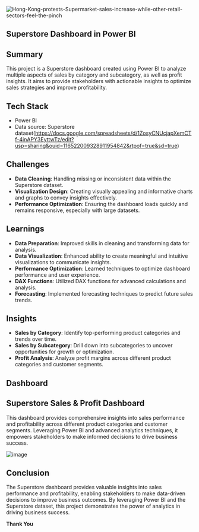 ![Hong-Kong-protests-Supermarket-sales-increase-while-other-retail-sectors-feel-the-pinch](https://github.com/Madhugupta95/SuperStore_Sales/assets/117964914/372629d6-89e3-4475-9268-d6dfacb1dbf6)

## Superstore Dashboard in Power BI

## Summary

This project is a Superstore dashboard created using Power BI to analyze multiple aspects of sales by category and subcategory, as well as profit insights. It aims to provide stakeholders with actionable insights to optimize sales strategies and improve profitability.

## Tech Stack

- Power BI
- Data source: Superstore dataset(https://docs.google.com/spreadsheets/d/1ZosyCNUcjapXemCTf-4inAPY3EyttwTz/edit?usp=sharing&ouid=116522009328911954842&rtpof=true&sd=true)

## Challenges

- **Data Cleaning**: Handling missing or inconsistent data within the Superstore dataset.
- **Visualization Design**: Creating visually appealing and informative charts and graphs to convey insights effectively.
- **Performance Optimization**: Ensuring the dashboard loads quickly and remains responsive, especially with large datasets.

## Learnings

- **Data Preparation**: Improved skills in cleaning and transforming data for analysis.
- **Data Visualization**: Enhanced ability to create meaningful and intuitive visualizations to communicate insights.
- **Performance Optimization**: Learned techniques to optimize dashboard performance and user experience.
- **DAX Functions**: Utilized DAX functions for advanced calculations and analysis.
- **Forecasting**: Implemented forecasting techniques to predict future sales trends.

## Insights

- **Sales by Category**: Identify top-performing product categories and trends over time.
- **Sales by Subcategory**: Drill down into subcategories to uncover opportunities for growth or optimization.
- **Profit Analysis**: Analyze profit margins across different product categories and customer segments.

## Dashboard

## Superstore Sales & Profit Dashboard

This dashboard provides comprehensive insights into sales performance and profitability across different product categories and customer segments. Leveraging Power BI and advanced analytics techniques, it empowers stakeholders to make informed decisions to drive business success.




![image](https://github.com/Madhugupta95/SuperStore_Sales/assets/117964914/9854e1eb-f88f-41b3-a04a-2c909157e06b)



## Conclusion

The Superstore dashboard provides valuable insights into sales performance and profitability, enabling stakeholders to make data-driven decisions to improve business outcomes. By leveraging Power BI and the Superstore dataset, this project demonstrates the power of analytics in driving business success.

**Thank You**







